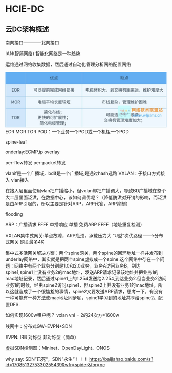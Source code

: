 # HCIE-DC


## 云DC架构概述

南向接口————北向接口

IAN(智简网络)
智能化网络是一种趋势

运维通过网络收集数据，然后通过自动化管理分析网络配置网络

![1692164215000](image/DC/1692164215000.png)
EOR
MOR
TOR
POD：一个业务一个POD或一个机柜一个POD

spine-leaf

onderlay:ECMP,ip
overlay

per-flow转发
per-packet转发

vlanif是一个广播域，bdif是一个广播域,是通过hash选路
VXLAN：子接口方式接入
       vlan接入

在接入层里面使用vlan把广播缩小，但vxlan却把广播调大，导致BD广播域在整个大二层里面泛洪，在数据中心，该如何调优呢？（降低防洪对开销的影响，而泛洪是由ARP引起的，所以主要是针对ARP，ARP代答，ARP抑制）

flooding

ARP：广播请求  FFFF
    单播响应   单播
    免费ARP    FFFF（地址重复检测）

VXLAN集中式网关:单点故障，ARP瓶颈，承载压力大 “U型”次优路径———>分布式网关 网关最多4K

集中式多活网关解决方案：两个spine网关，两个spine的回环地址一样并发布到underlay网络中，其实就是把两个spine虚拟成一个spine.这个网络中存在一个问题：网络中有两个业务分别是1.0和2.0业务，业务A访问业务B，到达spine1,spine1上没有业务2的mac地址，发送ARP请求记录该地址并把业务1的mac地址记录，然后通过spine1上的1.254发送给2.254,到达业务2.但当业务2访问业务1的时候，经由spine2访问spine1，但spine2上并没有业务1的mac地址。所以这就造成了一个很尴尬的事情，spine2又要发送ARP请求，思考一下，有没有一种可能有一种方法使mac地址同步呢，spine1学习到的地址共享给spine2。配置DFS.

如何实现1600w租户呢？
    vxlan vni = 2的24次方=1600w

线网中：分布式GW+EVPN+SDN

EVPN: IRB 对称型
          非对称型（简单）

虚拟SDN控制器：Mininet、OpenDayLight、ONOS

why say: SDN”已死“，SDN”永生“！！！
    https://baijiahao.baidu.com/s?id=1708513275330255439&wfr=spider&for=pc 




